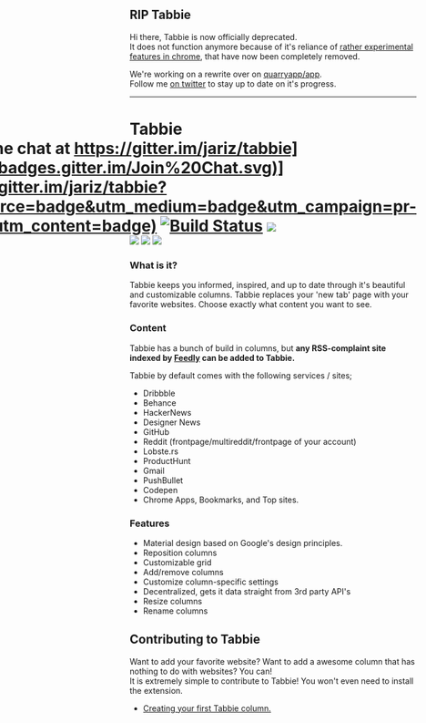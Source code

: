 ## RIP Tabbie

Hi there,
Tabbie is now officially deprecated.  
It does not function anymore because of it's reliance of [rather experimental features in chrome](https://www.polymer-project.org/blog/2015-12-01-deprecating-deep), that have now been completely removed.

We're working on a rewrite over on [quarryapp/app](https://github.com/quaryapp/app).  
Follow me [on twitter](https://twitter.com/JariZwarts) to stay up to date on it's progress.  

----

# Tabbie <span style='float:right'>[![Join the chat at https://gitter.im/jariz/tabbie](https://badges.gitter.im/Join%20Chat.svg)](https://gitter.im/jariz/tabbie?utm_source=badge&utm_medium=badge&utm_campaign=pr-badge&utm_content=badge) [![Build Status](https://travis-ci.org/jariz/tabbie.svg?branch=master&style=flat-square)](https://travis-ci.org/jariz/tabbie) [![](https://img.shields.io/badge/Chrome-Extension-yellow.svg?style=flat-square)](https://chrome.google.com/webstore/detail/tabbie/kckhddfnffeofnfjcpdffpeiljicclbd)

![](https://cloud.githubusercontent.com/assets/1415847/7947591/5ebce982-097e-11e5-99b8-2ceb979dfda7.png)
![](https://cloud.githubusercontent.com/assets/1415847/7947610/806ab334-097e-11e5-91d4-9852390391f3.png)
![](https://cloud.githubusercontent.com/assets/1415847/7947613/86c0d312-097e-11e5-9c8d-3ce7cfa5361b.png)

### What is it?  
  
Tabbie keeps you informed, inspired, and up to date through it's beautiful and customizable columns.
Tabbie replaces your 'new tab' page with your favorite websites.
Choose exactly what content you want to see.

### Content

Tabbie has a bunch of build in columns, but **any RSS-complaint site indexed by [Feedly](https://feedly.com) can be added to Tabbie.**

Tabbie by default comes with the following services / sites;
- Dribbble
- Behance
- HackerNews
- Designer News
- GitHub
- Reddit (frontpage/multireddit/frontpage of your account)
- Lobste.rs
- ProductHunt
- Gmail
- PushBullet
- Codepen
- Chrome Apps, Bookmarks, and Top sites.

### Features
- Material design based on Google's design principles.
- Reposition columns
- Customizable grid
- Add/remove columns
- Customize column-specific settings
- Decentralized, gets it data straight from 3rd party API's
- Resize columns
- Rename columns


## Contributing to Tabbie
Want to add your favorite website? Want to add a awesome column that has nothing to do with websites? You can!  
It is extremely simple to contribute to Tabbie! You won't even need to install the extension.

- [Creating your first Tabbie column.](https://github.com/jariz/tabbie/blob/master/CONTRIBUTING.md)

